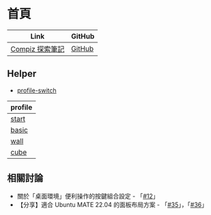 
# 首頁

| Link | GitHub |
| --- | --- |
| [Compiz 探索筆記](https://samwhelp.github.io/note-about-compiz) | [GitHub](https://github.com/samwhelp/note-about-compiz) |



## Helper

* [profile-switch](https://github.com/samwhelp/note-about-compiz/tree/gh-pages/_demo/sample/config-start/compiz-1/compizconfig/profile-switch)


| profile |
| --- |
| [start](https://github.com/samwhelp/note-about-compiz/blob/gh-pages/_demo/sample/config-start/compiz-1/compizconfig/profile-switch/config/start.ini) |
| [basic](https://github.com/samwhelp/note-about-compiz/blob/gh-pages/_demo/sample/config-start/compiz-1/compizconfig/profile-switch/config/basic.ini) |
| [wall](https://github.com/samwhelp/note-about-compiz/blob/gh-pages/_demo/sample/config-start/compiz-1/compizconfig/profile-switch/config/wall.ini) |
| [cube](https://github.com/samwhelp/note-about-compiz/blob/gh-pages/_demo/sample/config-start/compiz-1/compizconfig/profile-switch/config/cube.ini) |


## 相關討論

* 關於「桌面環境」便利操作的按鍵組合設定 - 「[#12](https://www.ubuntu-tw.org/modules/newbb/viewtopic.php?post_id=364276#forumpost364276)」
* 【分享】適合 Ubuntu MATE 22.04 的面板布局方案 - 「[#35](https://www.ubuntu-tw.org/modules/newbb/viewtopic.php?post_id=364284#forumpost364284)」，「[#36](https://www.ubuntu-tw.org/modules/newbb/viewtopic.php?topic_id=109242&forum=2&post_id=364286#forumpost364286)」

